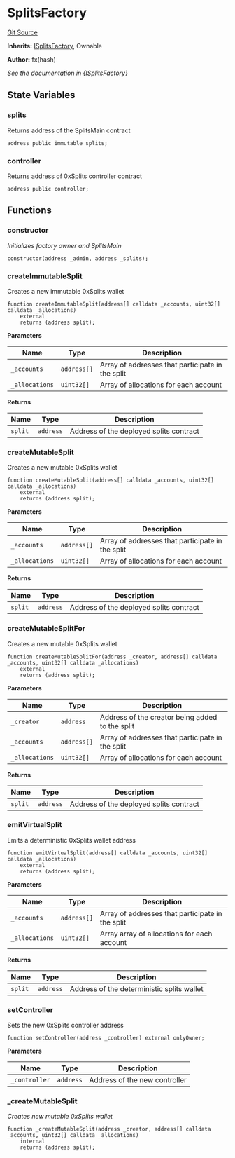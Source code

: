 # SplitsFactory
[Git Source](https://github.com/fxhash/fxhash-evm-contracts/blob/3196ec292bff15f41085b94e4b488f73ce88013c/src/splits/SplitsFactory.sol)

**Inherits:**
[ISplitsFactory](/src/interfaces/ISplitsFactory.sol/interface.ISplitsFactory.md), Ownable

**Author:**
fx(hash)

*See the documentation in {ISplitsFactory}*


## State Variables
### splits
Returns address of the SplitsMain contract


```solidity
address public immutable splits;
```


### controller
Returns address of 0xSplits controller contract


```solidity
address public controller;
```


## Functions
### constructor

*Initializes factory owner and SplitsMain*


```solidity
constructor(address _admin, address _splits);
```

### createImmutableSplit

Creates a new immutable 0xSplits wallet


```solidity
function createImmutableSplit(address[] calldata _accounts, uint32[] calldata _allocations)
    external
    returns (address split);
```
**Parameters**

|Name|Type|Description|
|----|----|-----------|
|`_accounts`|`address[]`|Array of addresses that participate in the split|
|`_allocations`|`uint32[]`|Array of allocations for each account|

**Returns**

|Name|Type|Description|
|----|----|-----------|
|`split`|`address`|Address of the deployed splits contract|


### createMutableSplit

Creates a new mutable 0xSplits wallet


```solidity
function createMutableSplit(address[] calldata _accounts, uint32[] calldata _allocations)
    external
    returns (address split);
```
**Parameters**

|Name|Type|Description|
|----|----|-----------|
|`_accounts`|`address[]`|Array of addresses that participate in the split|
|`_allocations`|`uint32[]`|Array of allocations for each account|

**Returns**

|Name|Type|Description|
|----|----|-----------|
|`split`|`address`|Address of the deployed splits contract|


### createMutableSplitFor

Creates a new mutable 0xSplits wallet


```solidity
function createMutableSplitFor(address _creator, address[] calldata _accounts, uint32[] calldata _allocations)
    external
    returns (address split);
```
**Parameters**

|Name|Type|Description|
|----|----|-----------|
|`_creator`|`address`|Address of the creator being added to the split|
|`_accounts`|`address[]`|Array of addresses that participate in the split|
|`_allocations`|`uint32[]`|Array of allocations for each account|

**Returns**

|Name|Type|Description|
|----|----|-----------|
|`split`|`address`|Address of the deployed splits contract|


### emitVirtualSplit

Emits a deterministic 0xSplits wallet address


```solidity
function emitVirtualSplit(address[] calldata _accounts, uint32[] calldata _allocations)
    external
    returns (address split);
```
**Parameters**

|Name|Type|Description|
|----|----|-----------|
|`_accounts`|`address[]`|Array of addresses that participate in the split|
|`_allocations`|`uint32[]`|Array array of allocations for each account|

**Returns**

|Name|Type|Description|
|----|----|-----------|
|`split`|`address`|Address of the deterministic splits wallet|


### setController

Sets the new 0xSplits controller address


```solidity
function setController(address _controller) external onlyOwner;
```
**Parameters**

|Name|Type|Description|
|----|----|-----------|
|`_controller`|`address`|Address of the new controller|


### _createMutableSplit

*Creates new mutable 0xSplits wallet*


```solidity
function _createMutableSplit(address _creator, address[] calldata _accounts, uint32[] calldata _allocations)
    internal
    returns (address split);
```

